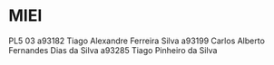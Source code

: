 # MIEI
PL5
03
a93182 Tiago Alexandre Ferreira Silva
a93199 Carlos Alberto Fernandes Dias da Silva
a93285 Tiago Pinheiro da Silva
